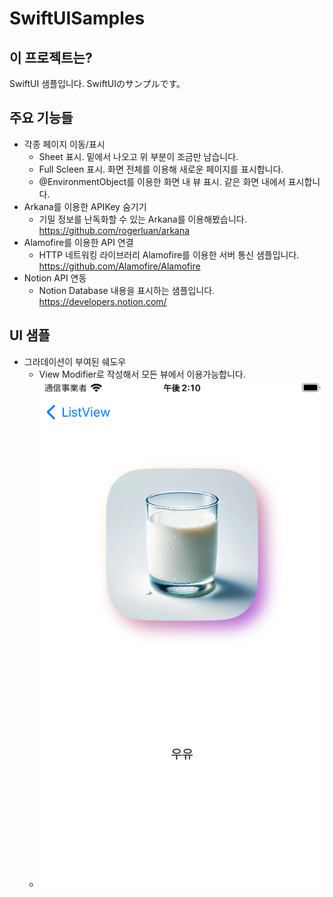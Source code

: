 # SwiftUISamples
## 이 프로젝트는?
SwiftUI 샘플입니다.
SwiftUIのサンプルです。

## 주요 기능들
  - 각종 페이지 이동/표시
    - Sheet 표시. 밑에서 나오고 위 부분이 조금만 남습니다.
    - Full Scleen 표시. 화면 전체를 이용해 새로운 페이지를 표시합니다.
    - @EnvironmentObject를 이용한 화면 내 뷰 표시. 같은 화면 내에서 표시합니다.
  - Arkana를 이용한 APIKey 숨기기
    - 기밀 정보를 난독화할 수 있는 Arkana를 이용해봤습니다. https://github.com/rogerluan/arkana
  - Alamofire를 이용한 API 연결
    - HTTP 네트워킹 라이브러리 Alamofire를 이용한 서버 통신 샘플입니다. https://github.com/Alamofire/Alamofire
  - Notion API 연동
    - Notion Database 내용을 표시하는 샘플입니다. https://developers.notion.com/

## UI 샘플
  - 그라데이션이 부여된 쉐도우
    - View Modifier로 작성해서 모든 뷰에서 이용가능합니다.
    - ![iOS.png](https://github.com/kobataAyaka/SwiftUISamples/blob/images/Simulator%20Screenshot%20-%20iPhone%20SE%20(3rd%20generation)%20-%202024-11-21%20at%2014.10.50.png)
